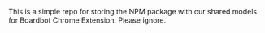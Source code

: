This is a simple repo for storing the NPM package with our shared models for Boardbot Chrome Extension. Please ignore.

